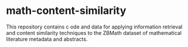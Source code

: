 # math-content-similarity

This repository contains c ode and data for applying information retrieval and content similarity techniques to the ZBMath dataset of mathematical literature metadata and abstracts.

